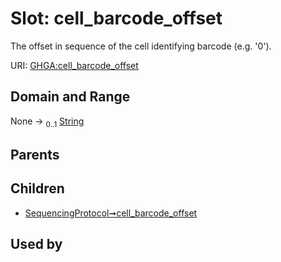 
# Slot: cell_barcode_offset


The offset in sequence of the cell identifying barcode (e.g. '0').

URI: [GHGA:cell_barcode_offset](https://w3id.org/GHGA/cell_barcode_offset)


## Domain and Range

None &#8594;  <sub>0..1</sub> [String](types/String.md)

## Parents


## Children

 *  [SequencingProtocol➞cell_barcode_offset](SequencingProtocol_cell_barcode_offset.md)

## Used by

